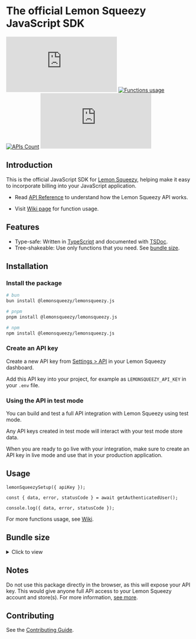 # The official Lemon Squeezy JavaScript SDK

[![NPM version](https://img.shields.io/npm/v/%40lemonsqueezy%2Flemonsqueezy.js?label=&color=%230d9488)](https://www.npmjs.com/package/@lemonsqueezy/lemonsqueezy.js)
[![Functions usage](https://img.shields.io/badge/Wiki-%237c3aed)](https://github.com/lmsqueezy/lemonsqueezy.js/wiki)
[![APIs Count](https://img.shields.io/badge/56_Functions-%232563eb)](https://github.com/lmsqueezy/lemonsqueezy.js/wiki)
[![Weekly downloads](https://img.shields.io/npm/dw/@lemonsqueezy/lemonsqueezy.js)](https://www.npmjs.com/package/@lemonsqueezy/lemonsqueezy.js)

## Introduction

This is the official JavaScript SDK for [Lemon Squeezy](https://lemonsqueezy.com), helping make it easy to incorporate billing into your JavaScript application.

- Read [API Reference](https://docs.lemonsqueezy.com/api) to understand how the Lemon Squeezy API works.

- Visit [Wiki page](https://docs.lemonsqueezy.com/api-reference) for function usage.

## Features

- Type-safe: Written in [TypeScript](https://www.typescriptlang.org/) and documented with [TSDoc](https://github.com/microsoft/tsdoc).
- Tree-shakeable: Use only functions that you need. See [bundle size](#bundle-size).

## Installation

### Install the package

```bash
# bun
bun install @lemonsqueezy/lemonsqueezy.js
```

```bash
# pnpm
pnpm install @lemonsqueezy/lemonsqueezy.js
```

```bash
# npm
npm install @lemonsqueezy/lemonsqueezy.js
```

### Create an API key

Create a new API key from [Settings > API](https://app.lemonsqueezy.com/settings/api) in your Lemon Squeezy dashboard.

Add this API key into your project, for example as `LEMONSQUEEZY_API_KEY` in your `.env` file.

### Using the API in test mode

You can build and test a full API integration with Lemon Squeezy using test mode.

Any API keys created in test mode will interact with your test mode store data.

When you are ready to go live with your integration, make sure to create an API key in live mode and use that in your production application.

## Usage

```tsx
lemonSqueezySetup({ apiKey });

const { data, error, statusCode } = await getAuthenticatedUser();

console.log({ data, error, statusCode });
```

For more functions usage, see [Wiki](https://github.com/lemonsqueezy/lemonsqueezy.js/wiki).

## Bundle size

<details>
  <summary>Click to view</summary>

| export                          | min+brotli |
| :------------------------------ | ---------: |
| LemonSqueezy (deprecated)       |    1.87 kB |
| createDiscount                  |      928 B |
| createCheckout                  |      821 B |
| listWebhooks                    |      770 B |
| listSubscriptionInvoices        |      767 B |
| listDiscountRedemptions         |      766 B |
| updateSubscription              |      766 B |
| listLicenseKeyInstances         |      765 B |
| listSubscriptionItems           |      765 B |
| listLicenseKeys                 |      764 B |
| listOrderItems                  |      764 B |
| listUsageRecords                |      764 B |
| listCheckouts                   |      763 B |
| listFiles                       |      762 B |
| listOrders                      |      762 B |
| listPrices                      |      762 B |
| listProducts                    |      762 B |
| listStores                      |      762 B |
| listSubscriptions               |      762 B |
| listCustomers                   |      761 B |
| listDiscounts                   |      761 B |
| listVariants                    |      759 B |
| createWebhook                   |      744 B |
| updateLicenseKey                |      737 B |
| updateWebhook                   |      728 B |
| deactivateLicense               |      699 B |
| validateLicense                 |      699 B |
| activateLicense                 |      698 B |
| createUsageRecord               |      652 B |
| getLicenseKeyInstance           |      640 B |
| getDiscountRedemption           |      639 B |
| getSubscriptionInvoice          |      636 B |
| getLicenseKey                   |      634 B |
| getOrderItem                    |      633 B |
| getUsageRecord                  |      632 B |
| getWebhook                      |      632 B |
| getCheckout                     |      629 B |
| getSubscription                 |      629 B |
| getStore                        |      628 B |
| getCustomer                     |      627 B |
| getDiscount                     |      627 B |
| getFile                         |      627 B |
| getOrder                        |      627 B |
| getPrice                        |      627 B |
| getProduct                      |      627 B |
| getVariant                      |      627 B |
| updateSubscriptionItem          |      621 B |
| createCustomer                  |      616 B |
| archiveCustomer                 |      615 B |
| updateCustomer                  |      609 B |
| getSubscriptionItemCurrentUsage |      592 B |
| cancelSubscription              |      587 B |
| deleteWebhook                   |      587 B |
| deleteDiscount                  |      585 B |
| getSubscriptionItem             |      583 B |
| getAuthenticatedUser            |      529 B |
| lemonSqueezySetup               |      106 B |

</details>

## Notes

Do not use this package directly in the browser, as this will expose your API key. This would give anyone full API access to your Lemon Squeezy account and store(s). For more information, [see more](https://docs.lemonsqueezy.com/api#authentication).

## Contributing

See the [Contributing Guide](https://github.com/lmsqueezy/lemonsqueezy.js/blob/main/CONTRIBUTING.md).
